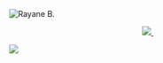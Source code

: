 <!-- Banner -->
<img align="center" src="https://github.com/rayane-b//rayane-b/blob/423d175265639affed9b7dae07e12c73dc51d418/header.png" alt="Rayane B." />

<!-- Badges -->
<p align='center'>

  <a href="https://www.linkedin.com/in/rayane-b/">
    <img src="https://img.shields.io/badge/LinkedIn-0077B5?style=for-the-badge&logo=linkedin&logoColor=white" />
  </a>&nbsp;

  
</p>

![](https://komarev.com/ghpvc/?username=rayane-b&label=Visitors&style=for-the-badge)
